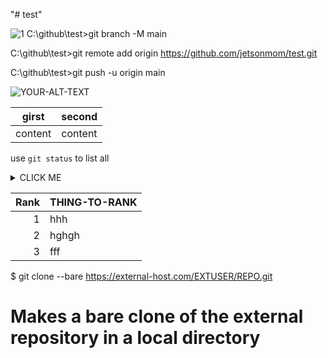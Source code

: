 "# test" 

![1](https://user-images.githubusercontent.com/92077615/195996623-b9379a7e-6247-4064-9f0f-8f2f2229b085.jpg)
C:\github\test>git branch -M main

C:\github\test>git remote add origin https://github.com/jetsonmom/test.git

C:\github\test>git push -u origin main

<picture>
 <source media="(prefers-color-scheme: dark)" srcset="YOUR-DARKMODE-IMAGE">
 <source media="(prefers-color-scheme: light)" srcset="YOUR-LIGHTMODE-IMAGE">
 <img alt="YOUR-ALT-TEXT" src="YOUR-DEFAULT-IMAGE">
</picture>

| girst     |  second  |
|-----------| ---------|
| content   |  content |

use `git status` to list all
<details><summary>CLICK ME</SUMMARY>
  <P>
    ### GKGKGKG
    '''RUBY
   puts HELLOW
    ''''
  </p>
  </details>
  
| Rank | THING-TO-RANK |
|-----:|---------------|
|     1|     hhh       |
|     2|      hghgh    |
|     3|     fff       |


$ git clone --bare https://external-host.com/EXTUSER/REPO.git
# Makes a bare clone of the external repository in a local directory
